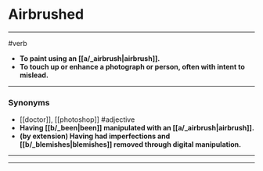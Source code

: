 # Airbrushed
---
#verb
- **To paint using an [[a/_airbrush|airbrush]].**
- **To touch up or enhance a photograph or person, often with intent to mislead.**
---
### Synonyms
- [[doctor]], [[photoshop]]
#adjective
- **Having [[b/_been|been]] manipulated with an [[a/_airbrush|airbrush]].**
- **(by extension) Having had imperfections and [[b/_blemishes|blemishes]] removed through digital manipulation.**
---
---
